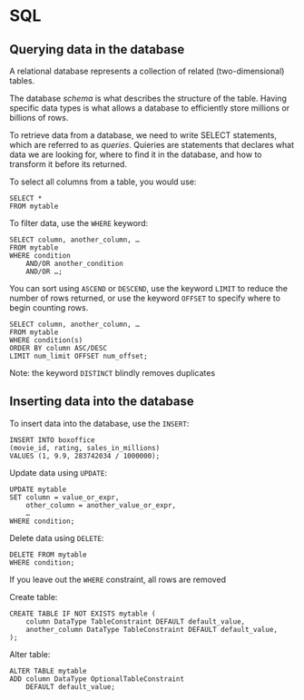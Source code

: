 # SQL

## Querying data in the database 
A relational database represents a collection of related (two-dimensional) tables.

The database *schema* is what describes the structure of the table.  Having specific data types is what allows a database to efficiently store millions or billions of rows.

To retrieve data from a database, we need to write SELECT statements, which are referred to as *queries*.  Quieries are statements that declares what data we are looking for, where to find it in the database, and how to transform it before its returned. 

To select all columns from a table, you would use:
```
SELECT *
FROM mytable
```

To filter data, use the `WHERE` keyword:
```
SELECT column, another_column, …
FROM mytable
WHERE condition
    AND/OR another_condition
    AND/OR …;
```

You can sort using `ASCEND` or `DESCEND`, use the keyword `LIMIT` to reduce the number of rows returned, or use the keyword `OFFSET` to specify where to begin counting rows. 

```
SELECT column, another_column, …
FROM mytable
WHERE condition(s)
ORDER BY column ASC/DESC
LIMIT num_limit OFFSET num_offset;
```

Note: the keyword `DISTINCT` blindly removes duplicates 

## Inserting data into the database

To insert data into the database, use the `INSERT`:
```
INSERT INTO boxoffice
(movie_id, rating, sales_in_millions)
VALUES (1, 9.9, 283742034 / 1000000);
```
Update data using `UPDATE`:
```
UPDATE mytable
SET column = value_or_expr, 
    other_column = another_value_or_expr, 
    …
WHERE condition;
```

Delete data using `DELETE`:
```
DELETE FROM mytable
WHERE condition;
```
If you leave out the `WHERE` constraint, all rows are removed

Create table:
``` 
CREATE TABLE IF NOT EXISTS mytable (
    column DataType TableConstraint DEFAULT default_value,
    another_column DataType TableConstraint DEFAULT default_value,
);
```

Alter table:
```
ALTER TABLE mytable
ADD column DataType OptionalTableConstraint 
    DEFAULT default_value;
```